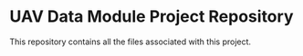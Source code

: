 # UAV Data Module Project Repository

This repository contains all the files associated with this project.
